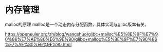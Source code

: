 # 内存管理
malloc的原理
malloc是一个动态内存分配函数，具体实现与glibc版本有关。

https://openeuler.org/zh/blog/wangshuo/glibc+malloc%E5%8E%9F%E7%90%86%E7%AE%80%E6%9E%90/glibc+malloc%E5%8E%9F%E7%90%86%E7%AE%80%E6%9E%90.html
